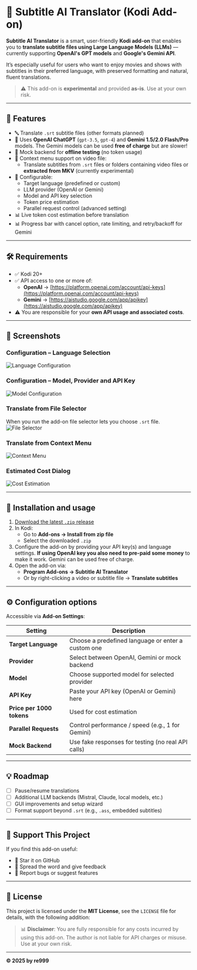 # 🧠 Subtitle AI Translator (Kodi Add-on)

**Subtitle AI Translator** is a smart, user-friendly **Kodi add-on** that enables you to **translate subtitle files using Large Language Models (LLMs)** — currently supporting **OpenAI's GPT models** and **Google's Gemini API**.

It’s especially useful for users who want to enjoy movies and shows with subtitles in their preferred language, with preserved formatting and natural, fluent translations.

> ⚠️ This add-on is **experimental** and provided **as-is**. Use at your own risk.

---

## 🌟 Features

- 🔤 Translate `.srt` subtitle files (other formats planned)
- 🤖 Uses **OpenAI ChatGPT** (`gpt-3.5`, `gpt-4`) and **Gemini 1.5/2.0 Flash/Pro** models. The Gemini models can be used **free of charge** but are slower!
- 🤪 Mock backend for **offline testing** (no token usage)
- 📂 Context menu support on video file:
  - Translate subtitles from `.srt` files or folders containing video files or **extracted from MKV** (currently experimental)
- 🔧 Configurable:
  - Target language (predefined or custom)
  - LLM provider (OpenAI or Gemini)
  - Model and API key selection
  - Token price estimation
  - Parallel request control (advanced setting)
- 📊 Live token cost estimation before translation
- 📊 Progress bar with cancel option, rate limiting, and retry/backoff for Gemini

---

## 🛠️ Requirements

- ✅ Kodi 20+
- ✅ API access to one or more of:
  - **OpenAI** → [https://platform.openai.com/account/api-keys](https://platform.openai.com/account/api-keys)
  - **Gemini** → [https://aistudio.google.com/app/apikey](https://aistudio.google.com/app/apikey)
- ⚠️ You are responsible for your **own API usage and associated costs**.

---

## 📸 Screenshots

### Configuration – Language Selection
![Language Configuration](resources/screenshots/configuration_langugage.png)

### Configuration – Model, Provider and API Key
![Model Configuration](resources/screenshots/configuration_model.png)

### Translate from File Selector
When you run the add-on file selector lets you choose `.srt` file.
![File Selector](resources/screenshots/translate_file_selector.png)

### Translate from Context Menu
![Context Menu](resources/screenshots/translate_context_menu.png)

### Estimated Cost Dialog
![Cost Estimation](resources/screenshots/cost_estimation.png)

---

## 🚀 Installation and usage

1. [Download the latest `.zip` release](https://github.com/re999/script.program.sub-ai-translator/releases)
2. In Kodi:
   - Go to **Add-ons → Install from zip file**
   - Select the downloaded `.zip`
3. Configure the add-on by providing your API key(s) and language settings. **If using OpenAI key you also need to pre-paid some money** to make it work. Gemini can be used free of charge.
4. Open the add-on via:
   - **Program Add-ons → Subtitle AI Translator**
   - Or by right-clicking a video or subtitle file → **Translate subtitles**

---

## ⚙️ Configuration options

Accessible via **Add-on Settings**:

| Setting | Description |
|--------|-------------|
| **Target Language** | Choose a predefined language or enter a custom one |
| **Provider** | Select between OpenAI, Gemini or mock backend |
| **Model** | Choose supported model for selected provider |
| **API Key** | Paste your API key (OpenAI or Gemini) here |
| **Price per 1000 tokens** | Used for cost estimation |
| **Parallel Requests** | Control performance / speed (e.g., 1 for Gemini) |
| **Mock Backend** | Use fake responses for testing (no real API calls) |

---

## 💡 Roadmap

- [ ] Pause/resume translations
- [ ] Additional LLM backends (Mistral, Claude, local models, etc.)
- [ ] GUI improvements and setup wizard
- [ ] Format support beyond `.srt` (e.g., `.ass`, embedded subtitles)

---

## 🤝 Support This Project

If you find this add-on useful:

- 🌟 Star it on GitHub
- 🤍 Spread the word and give feedback
- 🐛 Report bugs or suggest features

---

## 📜 License

This project is licensed under the **MIT License**, see the `LICENSE` file for details, with the following addition:

> 📊 **Disclaimer**: You are fully responsible for any costs incurred by using this add-on. The author is not liable for API charges or misuse. Use at your own risk.

---

**© 2025 by re999**

